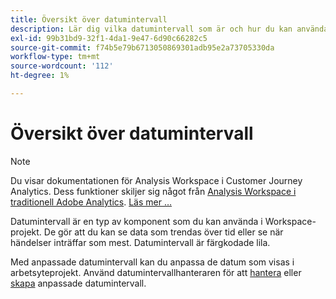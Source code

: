 ```yaml
---
title: Översikt över datumintervall
description: Lär dig vilka datumintervall som är och hur du kan använda dem vid rapportering.
exl-id: 99b31bd9-32f1-4da1-9e47-6d90c66282c5
source-git-commit: f74b5e79b6713050869301adb95e2a73705330da
workflow-type: tm+mt
source-wordcount: '112'
ht-degree: 1%

---
```


# Översikt över datumintervall

>[!NOTE]
>
>Du visar dokumentationen för Analysis Workspace i Customer Journey Analytics. Dess funktioner skiljer sig något från [Analysis Workspace i traditionell Adobe Analytics](https://experienceleague.adobe.com/docs/analytics/analyze/analysis-workspace/home.html). [Läs mer …](/help/getting-started/cja-aa.md)

Datumintervall är en typ av komponent som du kan använda i Workspace-projekt. De gör att du kan se data som trendas över tid eller se när händelser inträffar som mest. Datumintervall är färgkodade lila.

Med anpassade datumintervall kan du anpassa de datum som visas i arbetsyteprojekt. Använd datumintervallhanteraren för att [hantera](manage.md) eller [skapa](create.md) anpassade datumintervall.
